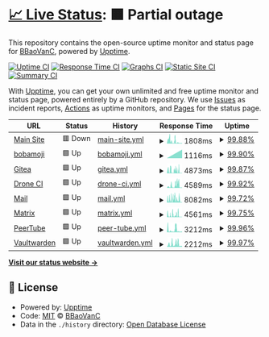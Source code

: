 # [📈 Live Status](https://status.boba.best): <!--live status--> **🟧 Partial outage**

This repository contains the open-source uptime monitor and status page for [BBaoVanC](https://bbaovanc.com), powered by [Upptime](https://github.com/upptime/upptime).

[![Uptime CI](https://github.com/BBaoVanC/status.boba.best/workflows/Uptime%20CI/badge.svg)](https://github.com/BBaoVanC/status.boba.best/actions?query=workflow%3A%22Uptime+CI%22)
[![Response Time CI](https://github.com/BBaoVanC/status.boba.best/workflows/Response%20Time%20CI/badge.svg)](https://github.com/BBaoVanC/status.boba.best/actions?query=workflow%3A%22Response+Time+CI%22)
[![Graphs CI](https://github.com/BBaoVanC/status.boba.best/workflows/Graphs%20CI/badge.svg)](https://github.com/BBaoVanC/status.boba.best/actions?query=workflow%3A%22Graphs+CI%22)
[![Static Site CI](https://github.com/BBaoVanC/status.boba.best/workflows/Static%20Site%20CI/badge.svg)](https://github.com/BBaoVanC/status.boba.best/actions?query=workflow%3A%22Static+Site+CI%22)
[![Summary CI](https://github.com/BBaoVanC/status.boba.best/workflows/Summary%20CI/badge.svg)](https://github.com/BBaoVanC/status.boba.best/actions?query=workflow%3A%22Summary+CI%22)

With [Upptime](https://upptime.js.org), you can get your own unlimited and free uptime monitor and status page, powered entirely by a GitHub repository. We use [Issues](https://github.com/BBaoVanC/status.boba.best/issues) as incident reports, [Actions](https://github.com/BBaoVanC/status.boba.best/actions) as uptime monitors, and [Pages](https://status.boba.best) for the status page.

<!--start: status pages-->
<!-- This summary is generated by Upptime (https://github.com/upptime/upptime) -->
<!-- Do not edit this manually, your changes will be overwritten -->
<!-- prettier-ignore -->
| URL | Status | History | Response Time | Uptime |
| --- | ------ | ------- | ------------- | ------ |
| <img alt="" src="https://favicons.githubusercontent.com/boba.best" height="13"> [Main Site](https://boba.best) | 🟥 Down | [main-site.yml](https://github.com/BBaoVanC/status.boba.best/commits/HEAD/history/main-site.yml) | <details><summary><img alt="Response time graph" src="./graphs/main-site/response-time-week.png" height="20"> 1808ms</summary><br><a href="https://status.boba.best/history/main-site"><img alt="Response time 1921" src="https://img.shields.io/endpoint?url=https%3A%2F%2Fraw.githubusercontent.com%2FBBaoVanC%2Fstatus.boba.best%2FHEAD%2Fapi%2Fmain-site%2Fresponse-time.json"></a><br><a href="https://status.boba.best/history/main-site"><img alt="24-hour response time 5870" src="https://img.shields.io/endpoint?url=https%3A%2F%2Fraw.githubusercontent.com%2FBBaoVanC%2Fstatus.boba.best%2FHEAD%2Fapi%2Fmain-site%2Fresponse-time-day.json"></a><br><a href="https://status.boba.best/history/main-site"><img alt="7-day response time 1808" src="https://img.shields.io/endpoint?url=https%3A%2F%2Fraw.githubusercontent.com%2FBBaoVanC%2Fstatus.boba.best%2FHEAD%2Fapi%2Fmain-site%2Fresponse-time-week.json"></a><br><a href="https://status.boba.best/history/main-site"><img alt="30-day response time 2038" src="https://img.shields.io/endpoint?url=https%3A%2F%2Fraw.githubusercontent.com%2FBBaoVanC%2Fstatus.boba.best%2FHEAD%2Fapi%2Fmain-site%2Fresponse-time-month.json"></a><br><a href="https://status.boba.best/history/main-site"><img alt="1-year response time 1921" src="https://img.shields.io/endpoint?url=https%3A%2F%2Fraw.githubusercontent.com%2FBBaoVanC%2Fstatus.boba.best%2FHEAD%2Fapi%2Fmain-site%2Fresponse-time-year.json"></a></details> | <details><summary><a href="https://status.boba.best/history/main-site">99.88%</a></summary><a href="https://status.boba.best/history/main-site"><img alt="All-time uptime 97.73%" src="https://img.shields.io/endpoint?url=https%3A%2F%2Fraw.githubusercontent.com%2FBBaoVanC%2Fstatus.boba.best%2FHEAD%2Fapi%2Fmain-site%2Fuptime.json"></a><br><a href="https://status.boba.best/history/main-site"><img alt="24-hour uptime 99.47%" src="https://img.shields.io/endpoint?url=https%3A%2F%2Fraw.githubusercontent.com%2FBBaoVanC%2Fstatus.boba.best%2FHEAD%2Fapi%2Fmain-site%2Fuptime-day.json"></a><br><a href="https://status.boba.best/history/main-site"><img alt="7-day uptime 99.88%" src="https://img.shields.io/endpoint?url=https%3A%2F%2Fraw.githubusercontent.com%2FBBaoVanC%2Fstatus.boba.best%2FHEAD%2Fapi%2Fmain-site%2Fuptime-week.json"></a><br><a href="https://status.boba.best/history/main-site"><img alt="30-day uptime 96.44%" src="https://img.shields.io/endpoint?url=https%3A%2F%2Fraw.githubusercontent.com%2FBBaoVanC%2Fstatus.boba.best%2FHEAD%2Fapi%2Fmain-site%2Fuptime-month.json"></a><br><a href="https://status.boba.best/history/main-site"><img alt="1-year uptime 97.73%" src="https://img.shields.io/endpoint?url=https%3A%2F%2Fraw.githubusercontent.com%2FBBaoVanC%2Fstatus.boba.best%2FHEAD%2Fapi%2Fmain-site%2Fuptime-year.json"></a></details>
| <img alt="" src="https://favicons.githubusercontent.com/emotes.boba.best" height="13"> [bobamoji](https://emotes.boba.best) | 🟩 Up | [bobamoji.yml](https://github.com/BBaoVanC/status.boba.best/commits/HEAD/history/bobamoji.yml) | <details><summary><img alt="Response time graph" src="./graphs/bobamoji/response-time-week.png" height="20"> 1116ms</summary><br><a href="https://status.boba.best/history/bobamoji"><img alt="Response time 1116" src="https://img.shields.io/endpoint?url=https%3A%2F%2Fraw.githubusercontent.com%2FBBaoVanC%2Fstatus.boba.best%2FHEAD%2Fapi%2Fbobamoji%2Fresponse-time.json"></a><br><a href="https://status.boba.best/history/bobamoji"><img alt="24-hour response time 646" src="https://img.shields.io/endpoint?url=https%3A%2F%2Fraw.githubusercontent.com%2FBBaoVanC%2Fstatus.boba.best%2FHEAD%2Fapi%2Fbobamoji%2Fresponse-time-day.json"></a><br><a href="https://status.boba.best/history/bobamoji"><img alt="7-day response time 1116" src="https://img.shields.io/endpoint?url=https%3A%2F%2Fraw.githubusercontent.com%2FBBaoVanC%2Fstatus.boba.best%2FHEAD%2Fapi%2Fbobamoji%2Fresponse-time-week.json"></a><br><a href="https://status.boba.best/history/bobamoji"><img alt="30-day response time 1116" src="https://img.shields.io/endpoint?url=https%3A%2F%2Fraw.githubusercontent.com%2FBBaoVanC%2Fstatus.boba.best%2FHEAD%2Fapi%2Fbobamoji%2Fresponse-time-month.json"></a><br><a href="https://status.boba.best/history/bobamoji"><img alt="1-year response time 1116" src="https://img.shields.io/endpoint?url=https%3A%2F%2Fraw.githubusercontent.com%2FBBaoVanC%2Fstatus.boba.best%2FHEAD%2Fapi%2Fbobamoji%2Fresponse-time-year.json"></a></details> | <details><summary><a href="https://status.boba.best/history/bobamoji">99.90%</a></summary><a href="https://status.boba.best/history/bobamoji"><img alt="All-time uptime 99.90%" src="https://img.shields.io/endpoint?url=https%3A%2F%2Fraw.githubusercontent.com%2FBBaoVanC%2Fstatus.boba.best%2FHEAD%2Fapi%2Fbobamoji%2Fuptime.json"></a><br><a href="https://status.boba.best/history/bobamoji"><img alt="24-hour uptime 99.69%" src="https://img.shields.io/endpoint?url=https%3A%2F%2Fraw.githubusercontent.com%2FBBaoVanC%2Fstatus.boba.best%2FHEAD%2Fapi%2Fbobamoji%2Fuptime-day.json"></a><br><a href="https://status.boba.best/history/bobamoji"><img alt="7-day uptime 99.90%" src="https://img.shields.io/endpoint?url=https%3A%2F%2Fraw.githubusercontent.com%2FBBaoVanC%2Fstatus.boba.best%2FHEAD%2Fapi%2Fbobamoji%2Fuptime-week.json"></a><br><a href="https://status.boba.best/history/bobamoji"><img alt="30-day uptime 99.90%" src="https://img.shields.io/endpoint?url=https%3A%2F%2Fraw.githubusercontent.com%2FBBaoVanC%2Fstatus.boba.best%2FHEAD%2Fapi%2Fbobamoji%2Fuptime-month.json"></a><br><a href="https://status.boba.best/history/bobamoji"><img alt="1-year uptime 99.90%" src="https://img.shields.io/endpoint?url=https%3A%2F%2Fraw.githubusercontent.com%2FBBaoVanC%2Fstatus.boba.best%2FHEAD%2Fapi%2Fbobamoji%2Fuptime-year.json"></a></details>
| <img alt="" src="https://favicons.githubusercontent.com/git.boba.best" height="13"> [Gitea](https://git.boba.best) | 🟩 Up | [gitea.yml](https://github.com/BBaoVanC/status.boba.best/commits/HEAD/history/gitea.yml) | <details><summary><img alt="Response time graph" src="./graphs/gitea/response-time-week.png" height="20"> 4873ms</summary><br><a href="https://status.boba.best/history/gitea"><img alt="Response time 4794" src="https://img.shields.io/endpoint?url=https%3A%2F%2Fraw.githubusercontent.com%2FBBaoVanC%2Fstatus.boba.best%2FHEAD%2Fapi%2Fgitea%2Fresponse-time.json"></a><br><a href="https://status.boba.best/history/gitea"><img alt="24-hour response time 6228" src="https://img.shields.io/endpoint?url=https%3A%2F%2Fraw.githubusercontent.com%2FBBaoVanC%2Fstatus.boba.best%2FHEAD%2Fapi%2Fgitea%2Fresponse-time-day.json"></a><br><a href="https://status.boba.best/history/gitea"><img alt="7-day response time 4873" src="https://img.shields.io/endpoint?url=https%3A%2F%2Fraw.githubusercontent.com%2FBBaoVanC%2Fstatus.boba.best%2FHEAD%2Fapi%2Fgitea%2Fresponse-time-week.json"></a><br><a href="https://status.boba.best/history/gitea"><img alt="30-day response time 4794" src="https://img.shields.io/endpoint?url=https%3A%2F%2Fraw.githubusercontent.com%2FBBaoVanC%2Fstatus.boba.best%2FHEAD%2Fapi%2Fgitea%2Fresponse-time-month.json"></a><br><a href="https://status.boba.best/history/gitea"><img alt="1-year response time 4794" src="https://img.shields.io/endpoint?url=https%3A%2F%2Fraw.githubusercontent.com%2FBBaoVanC%2Fstatus.boba.best%2FHEAD%2Fapi%2Fgitea%2Fresponse-time-year.json"></a></details> | <details><summary><a href="https://status.boba.best/history/gitea">99.87%</a></summary><a href="https://status.boba.best/history/gitea"><img alt="All-time uptime 98.25%" src="https://img.shields.io/endpoint?url=https%3A%2F%2Fraw.githubusercontent.com%2FBBaoVanC%2Fstatus.boba.best%2FHEAD%2Fapi%2Fgitea%2Fuptime.json"></a><br><a href="https://status.boba.best/history/gitea"><img alt="24-hour uptime 99.69%" src="https://img.shields.io/endpoint?url=https%3A%2F%2Fraw.githubusercontent.com%2FBBaoVanC%2Fstatus.boba.best%2FHEAD%2Fapi%2Fgitea%2Fuptime-day.json"></a><br><a href="https://status.boba.best/history/gitea"><img alt="7-day uptime 99.87%" src="https://img.shields.io/endpoint?url=https%3A%2F%2Fraw.githubusercontent.com%2FBBaoVanC%2Fstatus.boba.best%2FHEAD%2Fapi%2Fgitea%2Fuptime-week.json"></a><br><a href="https://status.boba.best/history/gitea"><img alt="30-day uptime 98.25%" src="https://img.shields.io/endpoint?url=https%3A%2F%2Fraw.githubusercontent.com%2FBBaoVanC%2Fstatus.boba.best%2FHEAD%2Fapi%2Fgitea%2Fuptime-month.json"></a><br><a href="https://status.boba.best/history/gitea"><img alt="1-year uptime 98.25%" src="https://img.shields.io/endpoint?url=https%3A%2F%2Fraw.githubusercontent.com%2FBBaoVanC%2Fstatus.boba.best%2FHEAD%2Fapi%2Fgitea%2Fuptime-year.json"></a></details>
| <img alt="" src="https://favicons.githubusercontent.com/drone.boba.best" height="13"> [Drone CI](https://drone.boba.best) | 🟩 Up | [drone-ci.yml](https://github.com/BBaoVanC/status.boba.best/commits/HEAD/history/drone-ci.yml) | <details><summary><img alt="Response time graph" src="./graphs/drone-ci/response-time-week.png" height="20"> 4589ms</summary><br><a href="https://status.boba.best/history/drone-ci"><img alt="Response time 3764" src="https://img.shields.io/endpoint?url=https%3A%2F%2Fraw.githubusercontent.com%2FBBaoVanC%2Fstatus.boba.best%2FHEAD%2Fapi%2Fdrone-ci%2Fresponse-time.json"></a><br><a href="https://status.boba.best/history/drone-ci"><img alt="24-hour response time 4342" src="https://img.shields.io/endpoint?url=https%3A%2F%2Fraw.githubusercontent.com%2FBBaoVanC%2Fstatus.boba.best%2FHEAD%2Fapi%2Fdrone-ci%2Fresponse-time-day.json"></a><br><a href="https://status.boba.best/history/drone-ci"><img alt="7-day response time 4589" src="https://img.shields.io/endpoint?url=https%3A%2F%2Fraw.githubusercontent.com%2FBBaoVanC%2Fstatus.boba.best%2FHEAD%2Fapi%2Fdrone-ci%2Fresponse-time-week.json"></a><br><a href="https://status.boba.best/history/drone-ci"><img alt="30-day response time 3764" src="https://img.shields.io/endpoint?url=https%3A%2F%2Fraw.githubusercontent.com%2FBBaoVanC%2Fstatus.boba.best%2FHEAD%2Fapi%2Fdrone-ci%2Fresponse-time-month.json"></a><br><a href="https://status.boba.best/history/drone-ci"><img alt="1-year response time 3764" src="https://img.shields.io/endpoint?url=https%3A%2F%2Fraw.githubusercontent.com%2FBBaoVanC%2Fstatus.boba.best%2FHEAD%2Fapi%2Fdrone-ci%2Fresponse-time-year.json"></a></details> | <details><summary><a href="https://status.boba.best/history/drone-ci">99.92%</a></summary><a href="https://status.boba.best/history/drone-ci"><img alt="All-time uptime 98.33%" src="https://img.shields.io/endpoint?url=https%3A%2F%2Fraw.githubusercontent.com%2FBBaoVanC%2Fstatus.boba.best%2FHEAD%2Fapi%2Fdrone-ci%2Fuptime.json"></a><br><a href="https://status.boba.best/history/drone-ci"><img alt="24-hour uptime 99.46%" src="https://img.shields.io/endpoint?url=https%3A%2F%2Fraw.githubusercontent.com%2FBBaoVanC%2Fstatus.boba.best%2FHEAD%2Fapi%2Fdrone-ci%2Fuptime-day.json"></a><br><a href="https://status.boba.best/history/drone-ci"><img alt="7-day uptime 99.92%" src="https://img.shields.io/endpoint?url=https%3A%2F%2Fraw.githubusercontent.com%2FBBaoVanC%2Fstatus.boba.best%2FHEAD%2Fapi%2Fdrone-ci%2Fuptime-week.json"></a><br><a href="https://status.boba.best/history/drone-ci"><img alt="30-day uptime 98.33%" src="https://img.shields.io/endpoint?url=https%3A%2F%2Fraw.githubusercontent.com%2FBBaoVanC%2Fstatus.boba.best%2FHEAD%2Fapi%2Fdrone-ci%2Fuptime-month.json"></a><br><a href="https://status.boba.best/history/drone-ci"><img alt="1-year uptime 98.33%" src="https://img.shields.io/endpoint?url=https%3A%2F%2Fraw.githubusercontent.com%2FBBaoVanC%2Fstatus.boba.best%2FHEAD%2Fapi%2Fdrone-ci%2Fuptime-year.json"></a></details>
| <img alt="" src="https://favicons.githubusercontent.com/mail.boba.best" height="13"> [Mail](https://mail.boba.best) | 🟩 Up | [mail.yml](https://github.com/BBaoVanC/status.boba.best/commits/HEAD/history/mail.yml) | <details><summary><img alt="Response time graph" src="./graphs/mail/response-time-week.png" height="20"> 8082ms</summary><br><a href="https://status.boba.best/history/mail"><img alt="Response time 5708" src="https://img.shields.io/endpoint?url=https%3A%2F%2Fraw.githubusercontent.com%2FBBaoVanC%2Fstatus.boba.best%2FHEAD%2Fapi%2Fmail%2Fresponse-time.json"></a><br><a href="https://status.boba.best/history/mail"><img alt="24-hour response time 11034" src="https://img.shields.io/endpoint?url=https%3A%2F%2Fraw.githubusercontent.com%2FBBaoVanC%2Fstatus.boba.best%2FHEAD%2Fapi%2Fmail%2Fresponse-time-day.json"></a><br><a href="https://status.boba.best/history/mail"><img alt="7-day response time 8082" src="https://img.shields.io/endpoint?url=https%3A%2F%2Fraw.githubusercontent.com%2FBBaoVanC%2Fstatus.boba.best%2FHEAD%2Fapi%2Fmail%2Fresponse-time-week.json"></a><br><a href="https://status.boba.best/history/mail"><img alt="30-day response time 6135" src="https://img.shields.io/endpoint?url=https%3A%2F%2Fraw.githubusercontent.com%2FBBaoVanC%2Fstatus.boba.best%2FHEAD%2Fapi%2Fmail%2Fresponse-time-month.json"></a><br><a href="https://status.boba.best/history/mail"><img alt="1-year response time 5708" src="https://img.shields.io/endpoint?url=https%3A%2F%2Fraw.githubusercontent.com%2FBBaoVanC%2Fstatus.boba.best%2FHEAD%2Fapi%2Fmail%2Fresponse-time-year.json"></a></details> | <details><summary><a href="https://status.boba.best/history/mail">99.72%</a></summary><a href="https://status.boba.best/history/mail"><img alt="All-time uptime 98.52%" src="https://img.shields.io/endpoint?url=https%3A%2F%2Fraw.githubusercontent.com%2FBBaoVanC%2Fstatus.boba.best%2FHEAD%2Fapi%2Fmail%2Fuptime.json"></a><br><a href="https://status.boba.best/history/mail"><img alt="24-hour uptime 99.55%" src="https://img.shields.io/endpoint?url=https%3A%2F%2Fraw.githubusercontent.com%2FBBaoVanC%2Fstatus.boba.best%2FHEAD%2Fapi%2Fmail%2Fuptime-day.json"></a><br><a href="https://status.boba.best/history/mail"><img alt="7-day uptime 99.72%" src="https://img.shields.io/endpoint?url=https%3A%2F%2Fraw.githubusercontent.com%2FBBaoVanC%2Fstatus.boba.best%2FHEAD%2Fapi%2Fmail%2Fuptime-week.json"></a><br><a href="https://status.boba.best/history/mail"><img alt="30-day uptime 98.21%" src="https://img.shields.io/endpoint?url=https%3A%2F%2Fraw.githubusercontent.com%2FBBaoVanC%2Fstatus.boba.best%2FHEAD%2Fapi%2Fmail%2Fuptime-month.json"></a><br><a href="https://status.boba.best/history/mail"><img alt="1-year uptime 98.52%" src="https://img.shields.io/endpoint?url=https%3A%2F%2Fraw.githubusercontent.com%2FBBaoVanC%2Fstatus.boba.best%2FHEAD%2Fapi%2Fmail%2Fuptime-year.json"></a></details>
| <img alt="" src="https://favicons.githubusercontent.com/matrix.boba.best" height="13"> [Matrix](https://matrix.boba.best/_matrix/federation/v1/version) | 🟩 Up | [matrix.yml](https://github.com/BBaoVanC/status.boba.best/commits/HEAD/history/matrix.yml) | <details><summary><img alt="Response time graph" src="./graphs/matrix/response-time-week.png" height="20"> 4561ms</summary><br><a href="https://status.boba.best/history/matrix"><img alt="Response time 3915" src="https://img.shields.io/endpoint?url=https%3A%2F%2Fraw.githubusercontent.com%2FBBaoVanC%2Fstatus.boba.best%2FHEAD%2Fapi%2Fmatrix%2Fresponse-time.json"></a><br><a href="https://status.boba.best/history/matrix"><img alt="24-hour response time 1137" src="https://img.shields.io/endpoint?url=https%3A%2F%2Fraw.githubusercontent.com%2FBBaoVanC%2Fstatus.boba.best%2FHEAD%2Fapi%2Fmatrix%2Fresponse-time-day.json"></a><br><a href="https://status.boba.best/history/matrix"><img alt="7-day response time 4561" src="https://img.shields.io/endpoint?url=https%3A%2F%2Fraw.githubusercontent.com%2FBBaoVanC%2Fstatus.boba.best%2FHEAD%2Fapi%2Fmatrix%2Fresponse-time-week.json"></a><br><a href="https://status.boba.best/history/matrix"><img alt="30-day response time 3915" src="https://img.shields.io/endpoint?url=https%3A%2F%2Fraw.githubusercontent.com%2FBBaoVanC%2Fstatus.boba.best%2FHEAD%2Fapi%2Fmatrix%2Fresponse-time-month.json"></a><br><a href="https://status.boba.best/history/matrix"><img alt="1-year response time 3915" src="https://img.shields.io/endpoint?url=https%3A%2F%2Fraw.githubusercontent.com%2FBBaoVanC%2Fstatus.boba.best%2FHEAD%2Fapi%2Fmatrix%2Fresponse-time-year.json"></a></details> | <details><summary><a href="https://status.boba.best/history/matrix">99.75%</a></summary><a href="https://status.boba.best/history/matrix"><img alt="All-time uptime 97.68%" src="https://img.shields.io/endpoint?url=https%3A%2F%2Fraw.githubusercontent.com%2FBBaoVanC%2Fstatus.boba.best%2FHEAD%2Fapi%2Fmatrix%2Fuptime.json"></a><br><a href="https://status.boba.best/history/matrix"><img alt="24-hour uptime 99.73%" src="https://img.shields.io/endpoint?url=https%3A%2F%2Fraw.githubusercontent.com%2FBBaoVanC%2Fstatus.boba.best%2FHEAD%2Fapi%2Fmatrix%2Fuptime-day.json"></a><br><a href="https://status.boba.best/history/matrix"><img alt="7-day uptime 99.75%" src="https://img.shields.io/endpoint?url=https%3A%2F%2Fraw.githubusercontent.com%2FBBaoVanC%2Fstatus.boba.best%2FHEAD%2Fapi%2Fmatrix%2Fuptime-week.json"></a><br><a href="https://status.boba.best/history/matrix"><img alt="30-day uptime 97.68%" src="https://img.shields.io/endpoint?url=https%3A%2F%2Fraw.githubusercontent.com%2FBBaoVanC%2Fstatus.boba.best%2FHEAD%2Fapi%2Fmatrix%2Fuptime-month.json"></a><br><a href="https://status.boba.best/history/matrix"><img alt="1-year uptime 97.68%" src="https://img.shields.io/endpoint?url=https%3A%2F%2Fraw.githubusercontent.com%2FBBaoVanC%2Fstatus.boba.best%2FHEAD%2Fapi%2Fmatrix%2Fuptime-year.json"></a></details>
| <img alt="" src="https://favicons.githubusercontent.com/peertube.boba.best" height="13"> [PeerTube](https://peertube.boba.best) | 🟩 Up | [peer-tube.yml](https://github.com/BBaoVanC/status.boba.best/commits/HEAD/history/peer-tube.yml) | <details><summary><img alt="Response time graph" src="./graphs/peer-tube/response-time-week.png" height="20"> 3212ms</summary><br><a href="https://status.boba.best/history/peer-tube"><img alt="Response time 1506" src="https://img.shields.io/endpoint?url=https%3A%2F%2Fraw.githubusercontent.com%2FBBaoVanC%2Fstatus.boba.best%2FHEAD%2Fapi%2Fpeer-tube%2Fresponse-time.json"></a><br><a href="https://status.boba.best/history/peer-tube"><img alt="24-hour response time 4411" src="https://img.shields.io/endpoint?url=https%3A%2F%2Fraw.githubusercontent.com%2FBBaoVanC%2Fstatus.boba.best%2FHEAD%2Fapi%2Fpeer-tube%2Fresponse-time-day.json"></a><br><a href="https://status.boba.best/history/peer-tube"><img alt="7-day response time 3212" src="https://img.shields.io/endpoint?url=https%3A%2F%2Fraw.githubusercontent.com%2FBBaoVanC%2Fstatus.boba.best%2FHEAD%2Fapi%2Fpeer-tube%2Fresponse-time-week.json"></a><br><a href="https://status.boba.best/history/peer-tube"><img alt="30-day response time 1732" src="https://img.shields.io/endpoint?url=https%3A%2F%2Fraw.githubusercontent.com%2FBBaoVanC%2Fstatus.boba.best%2FHEAD%2Fapi%2Fpeer-tube%2Fresponse-time-month.json"></a><br><a href="https://status.boba.best/history/peer-tube"><img alt="1-year response time 1506" src="https://img.shields.io/endpoint?url=https%3A%2F%2Fraw.githubusercontent.com%2FBBaoVanC%2Fstatus.boba.best%2FHEAD%2Fapi%2Fpeer-tube%2Fresponse-time-year.json"></a></details> | <details><summary><a href="https://status.boba.best/history/peer-tube">99.96%</a></summary><a href="https://status.boba.best/history/peer-tube"><img alt="All-time uptime 97.79%" src="https://img.shields.io/endpoint?url=https%3A%2F%2Fraw.githubusercontent.com%2FBBaoVanC%2Fstatus.boba.best%2FHEAD%2Fapi%2Fpeer-tube%2Fuptime.json"></a><br><a href="https://status.boba.best/history/peer-tube"><img alt="24-hour uptime 99.74%" src="https://img.shields.io/endpoint?url=https%3A%2F%2Fraw.githubusercontent.com%2FBBaoVanC%2Fstatus.boba.best%2FHEAD%2Fapi%2Fpeer-tube%2Fuptime-day.json"></a><br><a href="https://status.boba.best/history/peer-tube"><img alt="7-day uptime 99.96%" src="https://img.shields.io/endpoint?url=https%3A%2F%2Fraw.githubusercontent.com%2FBBaoVanC%2Fstatus.boba.best%2FHEAD%2Fapi%2Fpeer-tube%2Fuptime-week.json"></a><br><a href="https://status.boba.best/history/peer-tube"><img alt="30-day uptime 96.55%" src="https://img.shields.io/endpoint?url=https%3A%2F%2Fraw.githubusercontent.com%2FBBaoVanC%2Fstatus.boba.best%2FHEAD%2Fapi%2Fpeer-tube%2Fuptime-month.json"></a><br><a href="https://status.boba.best/history/peer-tube"><img alt="1-year uptime 97.79%" src="https://img.shields.io/endpoint?url=https%3A%2F%2Fraw.githubusercontent.com%2FBBaoVanC%2Fstatus.boba.best%2FHEAD%2Fapi%2Fpeer-tube%2Fuptime-year.json"></a></details>
| <img alt="" src="https://favicons.githubusercontent.com/vault.boba.best" height="13"> [Vaultwarden](https://vault.boba.best) | 🟩 Up | [vaultwarden.yml](https://github.com/BBaoVanC/status.boba.best/commits/HEAD/history/vaultwarden.yml) | <details><summary><img alt="Response time graph" src="./graphs/vaultwarden/response-time-week.png" height="20"> 2212ms</summary><br><a href="https://status.boba.best/history/vaultwarden"><img alt="Response time 1291" src="https://img.shields.io/endpoint?url=https%3A%2F%2Fraw.githubusercontent.com%2FBBaoVanC%2Fstatus.boba.best%2FHEAD%2Fapi%2Fvaultwarden%2Fresponse-time.json"></a><br><a href="https://status.boba.best/history/vaultwarden"><img alt="24-hour response time 2749" src="https://img.shields.io/endpoint?url=https%3A%2F%2Fraw.githubusercontent.com%2FBBaoVanC%2Fstatus.boba.best%2FHEAD%2Fapi%2Fvaultwarden%2Fresponse-time-day.json"></a><br><a href="https://status.boba.best/history/vaultwarden"><img alt="7-day response time 2212" src="https://img.shields.io/endpoint?url=https%3A%2F%2Fraw.githubusercontent.com%2FBBaoVanC%2Fstatus.boba.best%2FHEAD%2Fapi%2Fvaultwarden%2Fresponse-time-week.json"></a><br><a href="https://status.boba.best/history/vaultwarden"><img alt="30-day response time 1291" src="https://img.shields.io/endpoint?url=https%3A%2F%2Fraw.githubusercontent.com%2FBBaoVanC%2Fstatus.boba.best%2FHEAD%2Fapi%2Fvaultwarden%2Fresponse-time-month.json"></a><br><a href="https://status.boba.best/history/vaultwarden"><img alt="1-year response time 1291" src="https://img.shields.io/endpoint?url=https%3A%2F%2Fraw.githubusercontent.com%2FBBaoVanC%2Fstatus.boba.best%2FHEAD%2Fapi%2Fvaultwarden%2Fresponse-time-year.json"></a></details> | <details><summary><a href="https://status.boba.best/history/vaultwarden">99.97%</a></summary><a href="https://status.boba.best/history/vaultwarden"><img alt="All-time uptime 95.01%" src="https://img.shields.io/endpoint?url=https%3A%2F%2Fraw.githubusercontent.com%2FBBaoVanC%2Fstatus.boba.best%2FHEAD%2Fapi%2Fvaultwarden%2Fuptime.json"></a><br><a href="https://status.boba.best/history/vaultwarden"><img alt="24-hour uptime 99.76%" src="https://img.shields.io/endpoint?url=https%3A%2F%2Fraw.githubusercontent.com%2FBBaoVanC%2Fstatus.boba.best%2FHEAD%2Fapi%2Fvaultwarden%2Fuptime-day.json"></a><br><a href="https://status.boba.best/history/vaultwarden"><img alt="7-day uptime 99.97%" src="https://img.shields.io/endpoint?url=https%3A%2F%2Fraw.githubusercontent.com%2FBBaoVanC%2Fstatus.boba.best%2FHEAD%2Fapi%2Fvaultwarden%2Fuptime-week.json"></a><br><a href="https://status.boba.best/history/vaultwarden"><img alt="30-day uptime 95.01%" src="https://img.shields.io/endpoint?url=https%3A%2F%2Fraw.githubusercontent.com%2FBBaoVanC%2Fstatus.boba.best%2FHEAD%2Fapi%2Fvaultwarden%2Fuptime-month.json"></a><br><a href="https://status.boba.best/history/vaultwarden"><img alt="1-year uptime 95.01%" src="https://img.shields.io/endpoint?url=https%3A%2F%2Fraw.githubusercontent.com%2FBBaoVanC%2Fstatus.boba.best%2FHEAD%2Fapi%2Fvaultwarden%2Fuptime-year.json"></a></details>

<!--end: status pages-->

[**Visit our status website →**](https://status.boba.best)

## 📄 License

- Powered by: [Upptime](https://github.com/upptime/upptime)
- Code: [MIT](./LICENSE) © [BBaoVanC](https://bbaovanc.com)
- Data in the `./history` directory: [Open Database License](https://opendatacommons.org/licenses/odbl/1-0/)
